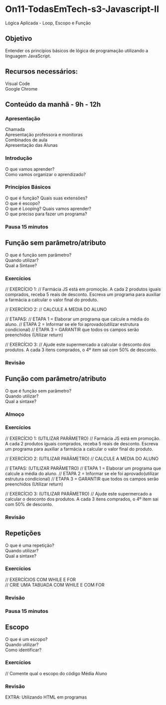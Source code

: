 # On11-TodasEmTech-s3-Javascript-II
Lógica Aplicada - Loop, Escopo e Função

<h2>Objetivo</h2>

Entender os princípios básicos de lógica de programação utilizando a linguagem JavaScript.

<h2>Recursos necessários:</h2>
 Visual Code<br />
 Google Chrome

<h2>Conteúdo da manhã - 9h - 12h</h2>

<h3>Apresentação</h3>

Chamada<br />
Apresentação professora e monitoras<br />
Combinados de aula<br />
Apresentação das Alunas

<h3>Introdução</h3>
O que vamos aprender?<br />
Como vamos organizar o aprendizado?

<h3>Princípios Básicos</h3>
O que é função? Quais suas extensões?<br />
O que é escopo?<br />
O que é Looping? Quais vamos aprender?<br />
O que preciso para fazer um programa?

<h3>Pausa 15 minutos</h3>
<h2>Função sem parâmetro/atributo</h2>
O que é função sem parâmetro?<br />
Quando utilizar?<br />
Qual a Sintaxe?

<h3>Exercícios</h3>
// EXERCÍCIO 1: 
// Farmácia JS está em promoção. A cada 2 produtos iguais comprados, receba 5 reais de desconto. Escreva um programa para auxiliar a farmácia a calcular o valor final do produto.

// EXERCÍCIO 2:
// CALCULE A MEDIA DO ALUNO

// ETAPAS: 
// ETAPA 1 = Elaborar um programa que calcule a média do aluno.
// ETAPA 2 = Informar se ele foi aprovado(utilizar estrutura condicional)
// ETAPA 3 = GARANTIR que todos os campos serão preenchidos (Utilizar return)

// EXERCÍCIO 3:
// Ajude este supermercado a calcular o desconto dos produtos. A cada 3 itens comprados, o 4º item sai com 50% de desconto.

<h3>Revisão</h3>
<h2>Função com parâmetro/atributo</h2>
O que é função sem parâmetro?<br />
Quando utilizar?<br />
Qual a sintaxe?

<h3>Almoço</h3>
<h3>Exercícios</h3>
// EXERCÍCIO 1: (UTILIZAR PARÂMETRO)
// Farmácia JS está em promoção. A cada 2 produtos iguais comprados, receba 5 reais de desconto. Escreva um programa para auxiliar a farmácia a calcular o valor final do produto.

// EXERCÍCIO 2: (UTILIZAR PARÂMETRO) 
// CALCULE A MEDIA DO ALUNO

// ETAPAS: (UTILIZAR PARÂMETRO) 
// ETAPA 1 = Elaborar um programa que calcule a média do aluno.
// ETAPA 2 = Informar se ele foi aprovado(utilizar estrutura condicional)
// ETAPA 3 = GARANTIR que todos os campos serão preenchidos (Utilizar return)

// EXERCÍCIO 3: (UTILIZAR PARÂMETRO) 
// Ajude este supermercado a calcular o desconto dos produtos. A cada 3 itens comprados, o 4º item sai com 50% de desconto.

<h3>Revisão</h3>
<h2>Repetições</h2>
O que é uma repetição?<br />
Quando utilizar?<br />
Qual a sintaxe?

<h3>Exercícios</h3>
// EXERCÍCIOS COM WHILE E FOR<br />
// CRIE UMA TABUADA COM WHILE E COM FOR
 
<h3>Revisão</h3>
<h3>Pausa 15 minutos</h3>
<h2>Escopo</h2>
O que é um escopo?<br />
Quando utilizar?<br />
Como identificar?

<h3>Exercícios</h3>
// Comente qual o escopo do código Média Aluno

<h3>Revisão</h3>
EXTRA: Utilizando HTML em programas

